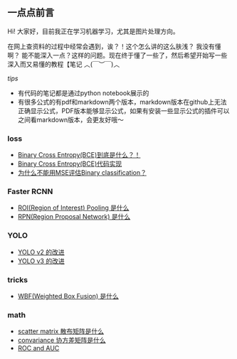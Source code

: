 ## 一点点前言

Hi! 大家好，目前我正在学习机器学习，尤其是图片处理方向。

在网上查资料的过程中经常会遇到，诶？！这个怎么讲的这么肤浅？ 我没有懂啊？ 能不能深入一点？这样的问题。现在终于懂了一些了，然后希望开始写一些深入而又易懂的教程【笔记 ︿(￣︶￣)︿

*tips*
* 有代码的笔记都是通过python notebook展示的
* 有很多公式的有pdf和markdown两个版本，markdown版本在github上无法正确显示公式，PDF版本能够显示公式，如果有安装一些显示公式的插件可以之间看markdown版本，会更友好哦～

### loss
* [Binary Cross Entropy(BCE)到底是什么？！](https://github.com/pluszeroplus/Deep-Learning/blob/master/loss/Binary%20Cross%20Entropy.pdf)
* [Binary Cross Entropy(BCE)代码实现](https://github.com/pluszeroplus/Deep-Learning/blob/master/loss/Binary_Cross_Entropy_pytorch.ipynb)
* [为什么不能用MSE评估Binary classification？](https://github.com/pluszeroplus/Deep-Learning/blob/master/loss/why%20not%20MSE.pdf)

### Faster RCNN
* [ROI(Region of Interest) Pooling 是什么](https://github.com/pluszeroplus/Deep-Learning/blob/master/Faster%20RCNN/ROI%20pooling.pdf)
* [RPN(Region Proposal Network) 是什么](https://github.com/pluszeroplus/Deep-Learning/blob/master/Faster%20RCNN/RPN.pdf)

### YOLO
* [YOLO v2 的改进](https://github.com/pluszeroplus/Deep-Learning/blob/master/YOLO/YOLO%20v2.pdf)
* [YOLO v3 的改进](https://github.com/pluszeroplus/Deep-Learning/blob/master/YOLO/YOLO%20v3.pdf)

### tricks
* [WBF(Weighted Box Fusion) 是什么](https://github.com/pluszeroplus/Deep-Learning/blob/master/tricks/WBF.ipynb)

### math
* [scatter matrix 散布矩阵是什么](https://github.com/pluszeroplus/Deep-Learning/blob/master/math/Scatter_matirx.ipynb)
* [convariance 协方差矩阵是什么](https://github.com/pluszeroplus/Deep-Learning/blob/master/math/Covariance%20Matrix.pdf)
* [ROC and AUC](https://github.com/pluszeroplus/Deep-Learning/blob/master/math/ROC%20and%20AUC.pdf)
